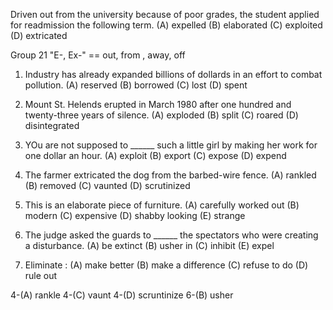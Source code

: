 Driven out from the university because of poor grades, the student applied for readmission the following term.
(A) expelled    (B) elaborated    (C) exploited   (D) extricated

Group 21 "E-, Ex-" == out, from , away, off

1. Industry has already expanded billions of dollards in an effort to combat pollution.
(A) reserved    (B) borrowed    (C) lost    (D) spent 

2. Mount St. Helends erupted in March 1980 after one hundred and twenty-three years of silence. 
(A) exploded    (B) split     (C) roared    (D) disintegrated

3. YOu are not supposed to ______ such a little girl by making her work for one dollar an hour.
(A) exploit   (B) export    (C) expose    (D) expend

4. The farmer extricated the dog from the barbed-wire fence.
(A) rankled   (B) removed   (C) vaunted       (D) scrutinized

5. This is an elaborate piece of furniture.
(A) carefully worked out    (B) modern    (C) expensive   (D) shabby looking    (E) strange

6. The judge asked the guards to ______ the spectators who were creating a disturbance.
(A) be extinct    (B) usher in    (C) inhibit   (E) expel

7. Eliminate :
(A) make better   (B) make a difference   (C) refuse to do    (D) rule out

4-(A) rankle
4-(C) vaunt
4-(D) scruntinize
6-(B) usher
